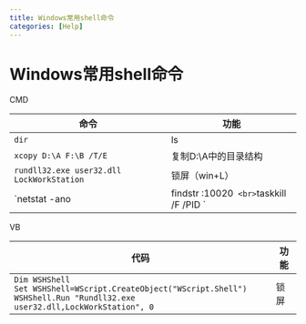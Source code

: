 ```yaml
---
title: Windows常用shell命令
categories: [Help]
---
```


# Windows常用shell命令

CMD

| 命令                                                         | 功能                 |
| ------------------------------------------------------------ | -------------------- |
| `dir`                                                        | ls                   |
| `xcopy D:\A F:\B /T/E`                                       | 复制D:\A中的目录结构 |
| `rundll32.exe user32.dll LockWorkStation`                    | 锁屏（win+L）        |
| `netstat -ano | findstr :10020` <br>`taskkill /F /PID <PID>` | 杀端口               |


VB

| 代码                                                         | 功能 |
| ------------------------------------------------------------ | ---- |
| `Dim WSHShell`<br/>`Set WSHShell=WScript.CreateObject("WScript.Shell")`<br/>`WSHShell.Run "Rundll32.exe user32.dll,LockWorkStation", 0` | 锁屏 |
